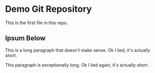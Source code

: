 # Demo Git Repository

This is the first file in this repo.

## Ipsum Below

This is a long paragraph that doesn't make sense. Ok I lied, it's actually short.

This paragraph is exceptionally long. Ok I lied again, it's actually short.